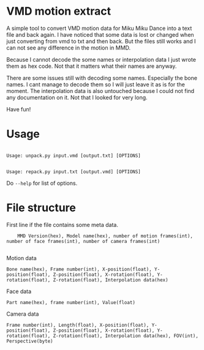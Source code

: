 # VMD motion extract

<p>A simple tool to convert VMD motion data for Miku Miku Dance into a text file and back again. I have noticed that some data is lost or changed when just converting from vmd to txt and then back. But the files still works and I can not see any difference in the motion in MMD.</p>
<p>
Because I cannot decode the some names or interpolation data I just wrote them as hex code. Not that it matters what their names are anyway.</p>
<p>
There are some issues still with decoding some names. Especially the bone names. I cant manage to decode them so I will just leave it as is for the moment.
The interpolation data is also untouched because I could not find any documentation on it. Not that I looked for very long.</p>
<p>
Have fun!
</p>

# Usage

<p>
<code>
Usage: unpack.py input.vmd [output.txt] [OPTIONS]
</code>
</p>
<p>
<code>
Usage: repack.py input.txt [output.vmd] [OPTIONS]
</code>
</p>
<p>
Do <code>--help</code> for list of options.
</p>  

# File structure

<p>First line if the file contains some meta data.<br/>
  <code>
    MMD Version(hex), Model name(hex), number of motion frames(int), number of face frames(int), number of camera frames(int)
  </code></p>
<p>Motion data<br />
<code>
Bone name(hex), Frame number(int), X-position(float), Y-position(float), Z-position(float), X-rotation(float), Y-rotation(float), Z-rotation(float), Interpolation data(hex)
</code></p>
<p>
Face data<br />
<code>
Part name(hex), frame number(int), Value(float)
</code></p>
<p>
Camera data<br />
<code>
Frame number(int), Length(float), X-position(float), Y-position(float), Z-position(float), X-rotation(float), Y-rotation(float), Z-rotation(float), Interpolation data(hex), FOV(int), Perspective(byte)
</code></p>
